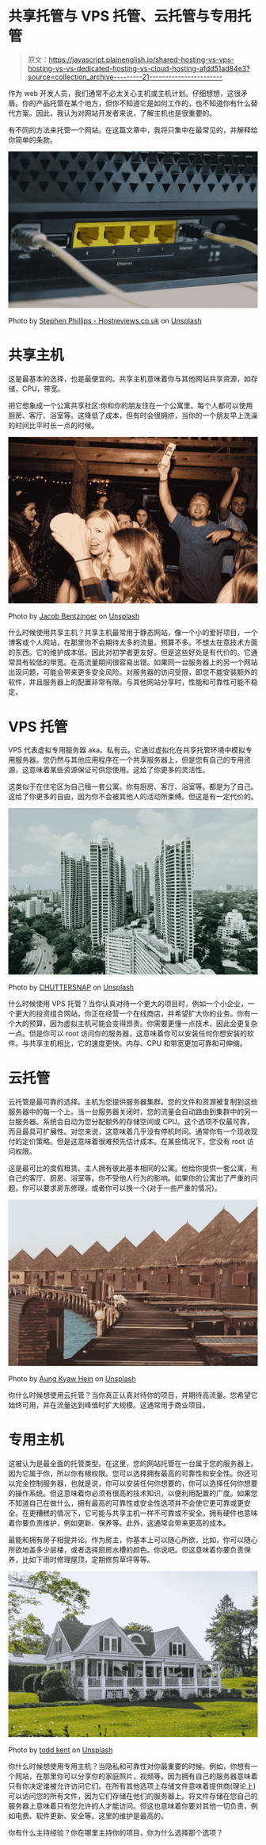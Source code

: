 # 共享托管与 VPS 托管、云托管与专用托管

> 原文：<https://javascript.plainenglish.io/shared-hosting-vs-vps-hosting-vs-vs-dedicated-hosting-vs-cloud-hosting-afdd51ad84e3?source=collection_archive---------21----------------------->

作为 web 开发人员，我们通常不必太关心主机或主机计划。仔细想想，这很矛盾。你的产品托管在某个地方，但你不知道它是如何工作的，也不知道你有什么替代方案。因此，我认为对网站开发者来说，了解主机也是很重要的。

有不同的方法来托管一个网站。在这篇文章中，我将只集中在最常见的，并解释给你简单的条款。

![](img/1593b78f01ef2c3123cbe34c87569f50.png)

Photo by [Stephen Phillips - Hostreviews.co.uk](https://unsplash.com/@hostreviews?utm_source=medium&utm_medium=referral) on [Unsplash](https://unsplash.com?utm_source=medium&utm_medium=referral)

# 共享主机

这是最基本的选择，也是最便宜的。共享主机意味着你与其他网站共享资源，如存储，CPU，带宽。

把它想象成一个公寓共享社区:你和你的朋友住在一个公寓里。每个人都可以使用厨房、客厅、浴室等。这降低了成本，但有时会很拥挤，当你的一个朋友早上洗澡的时间比平时长一点的时候。

![](img/e56a53ae91d70bbdb188a8fc1c3cb409.png)

Photo by [Jacob Bentzinger](https://unsplash.com/@jacobbentzinger?utm_source=medium&utm_medium=referral) on [Unsplash](https://unsplash.com?utm_source=medium&utm_medium=referral)

什么时候使用共享主机？共享主机最常用于静态网站，像一个小的爱好项目，一个博客或个人网站，在那里你不会期待太多的流量。预算不多。不想太在意技术方面的东西。它的维护成本低，因此对初学者更友好。但是这些好处是有代价的。它通常具有较低的带宽。在高流量期间很容易出错。如果同一台服务器上的另一个网站出现问题，可能会带来更多安全风险。对服务器的访问受限，即您不能安装额外的软件，并且服务器上的配置非常有限。与其他网站分享时，性能和可靠性可能不稳定。

# VPS 托管

VPS 代表虚拟专用服务器 aka。私有云。它通过虚拟化在共享托管环境中模拟专用服务器。您仍然与其他应用程序在一个共享服务器上，但是您有自己的专用资源，这意味着某些资源保证可供您使用。这给了你更多的灵活性。

这类似于在住宅区为自己租一套公寓。你有厨房、客厅、浴室等。都是为了自己。这给了你更多的自由，因为你不会被其他人的活动所束缚。但这是有一定代价的。

![](img/459dd370963c9d07e3f977b7cd535052.png)

Photo by [CHUTTERSNAP](https://unsplash.com/@chuttersnap?utm_source=medium&utm_medium=referral) on [Unsplash](https://unsplash.com?utm_source=medium&utm_medium=referral)

什么时候使用 VPS 托管？当你认真对待一个更大的项目时，例如一个小企业，一个更大的投资组合网站，你正在经营一个在线商店，并希望扩大你的业务。你有一个大的预算，因为虚拟主机可能会变得昂贵。你需要更懂一点技术，因此会更复杂一点。但是你可以 root 访问你的服务器，这意味着你可以安装任何你想安装的软件。与共享主机相比，它的速度更快。内存、CPU 和带宽更加可靠和可伸缩。

# 云托管

云托管是最可靠的选择。主机为您提供服务器集群。您的文件和资源被复制到这些服务器中的每一个上。当一台服务器关闭时，您的流量会自动路由到集群中的另一台服务器。系统会自动为您分配额外的存储空间或 CPU。这个选项不仅最可靠，而且最具可扩展性。对您来说，这意味着几乎没有停机时间。通常你有一个现收现付的定价策略。但是这意味着很难预先估计成本。在某些情况下，您没有 root 访问权限。

这是最可比的度假租赁。主人拥有彼此基本相同的公寓。他给你提供一套公寓，有自己的客厅、厨房、浴室等。你不受他人行为的影响。如果你的公寓出了严重的问题，你可以要求房东修理，或者你可以换一个(对于一些严重的情况)。

![](img/03a99a50ac7dd29ad834cf4122c17530.png)

Photo by [Aung Kyaw Hein](https://unsplash.com/@phoepyar?utm_source=medium&utm_medium=referral) on [Unsplash](https://unsplash.com?utm_source=medium&utm_medium=referral)

你什么时候想使用云托管？当你真正认真对待你的项目，并期待高流量。您希望它始终可用，并在流量达到峰值时扩大规模。这通常用于商业项目。

# 专用主机

这被认为是最全面的托管类型。在这里，您的网站托管在一台属于您的服务器上。因为它属于你，所以你有根权限。您可以选择拥有最高的可靠性和安全性。你还可以完全控制服务器，也就是说，你可以安装任何你想要的，你可以选择任何你想要的操作系统。但这意味着你必须有很高的技术知识，以便利用配置的广度。如果您不知道自己在做什么，拥有最高的可靠性或安全性选项并不会使它更可靠或更安全。在更糟糕的情况下，它可能与共享主机一样不可靠或不安全。拥有硬件也意味着你要负责维护，例如更新、保养等。此外，这通常会带来更高的成本。

最能和拥有房子相提并论。作为房主，你基本上可以随心所欲，比如，你可以随心所欲地盖多少层楼，或者选择厨房水槽的颜色。你说吧。但这意味着你要负责保养，比如下雨时修理屋顶，定期修剪草坪等等。

![](img/a192bd52097b1afec535fc41542ab0c4.png)

Photo by [todd kent](https://unsplash.com/@churchoftodd?utm_source=medium&utm_medium=referral) on [Unsplash](https://unsplash.com?utm_source=medium&utm_medium=referral)

你什么时候想使用专用主机？当隐私和可靠性对你最重要的时候。例如，你想有一个网站，在那里你可以分享你的家庭照片，视频等。因为拥有自己的服务器意味着只有你决定谁被允许访问它们。在所有其他选项上存储文件意味着提供商(理论上)可以访问您的所有文件，因为它们存储在他们的服务器上。将文件存储在您自己的服务器上意味着只有您允许的人才能访问。但这也意味着你要对其他一切负责，例如电费、软件更新、安全等。这里的维护是最高的。

你有什么主持经验？你在哪里主持你的项目，你为什么选择那个选项？